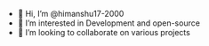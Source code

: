 - 👋 Hi, I’m @himanshu17-2000
- 👀 I’m interested in Development and open-source
- 💞️ I’m looking to collaborate on various projects 


<!---
himanshu17-2000/himanshu17-2000 is a ✨ special ✨ repository because its `README.md` (this file) appears on your GitHub profile.
You can click the Preview link to take a look at your changes.
--->

